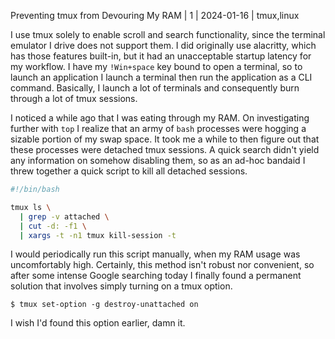 Preventing tmux from Devouring My RAM | 1 | 2024-01-16 | tmux,linux

I use tmux solely to enable scroll and search functionality, since the terminal emulator I drive does not support them. I did originally use alacritty, which has those features built-in, but it had an unacceptable startup latency for my workflow. I have my `!Win+space` key bound to open a terminal, so to launch an application I launch a terminal then run the application as a CLI command. Basically, I launch a lot of terminals and consequently burn through a lot of tmux sessions.

I noticed a while ago that I was eating through my RAM. On investigating further with `top` I realize that an army of `bash` processes were hogging a sizable portion of my swap space. It took me a while to then figure out that these processes were detached tmux sessions. A quick search didn't yield any information on somehow disabling them, so as an ad-hoc bandaid I threw together a quick script to kill all detached sessions.

```bash
#!/bin/bash

tmux ls \
  | grep -v attached \
  | cut -d: -f1 \
  | xargs -t -n1 tmux kill-session -t
```

I would periodically run this script manually, when my RAM usage was uncomfortably high. Certainly, this method isn't robust nor convenient, so after some intense Google searching today I finally found a permanent solution that involves simply turning on a tmux option.

```shell
$ tmux set-option -g destroy-unattached on
```

I wish I'd found this option earlier, damn it.
